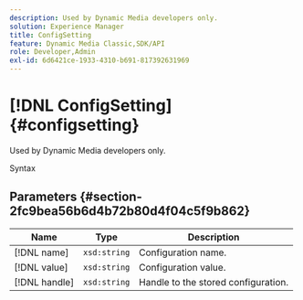 ```yaml
---
description: Used by Dynamic Media developers only.
solution: Experience Manager
title: ConfigSetting
feature: Dynamic Media Classic,SDK/API
role: Developer,Admin
exl-id: 6d6421ce-1933-4310-b691-817392631969
---
```

# [!DNL ConfigSetting]{#configsetting}

Used by Dynamic Media developers only.

 Syntax 

## Parameters {#section-2fc9bea56b6d4b72b80d4f04c5f9b862}

|  Name  | Type  | Description  |
|---|---|---|
|  [!DNL name]  | `xsd:string`  | Configuration name.  |
|  [!DNL value]  | `xsd:string`  | Configuration value.  |
|  [!DNL handle]  | `xsd:string`  | Handle to the stored configuration.  |
